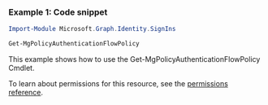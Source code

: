 ### Example 1: Code snippet

```powershellImport-Module Microsoft.Graph.Identity.SignIns

Get-MgPolicyAuthenticationFlowPolicy
```
This example shows how to use the Get-MgPolicyAuthenticationFlowPolicy Cmdlet.
To learn about permissions for this resource, see the [permissions reference](/graph/permissions-reference).

